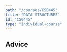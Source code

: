 ```yaml
---
path: "/courses/CS0445"
title: "DATA STRUCTURES"
id: "CS0445"
type: "individual-course"
---
```


## Advice

